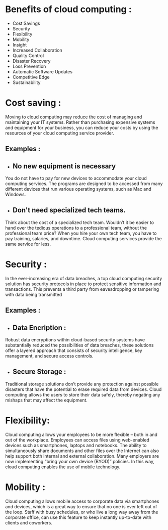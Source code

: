 # Benefits of cloud computing :
- Cost Savings
- Security
- Flexibility
- Mobility
- Insight
- Increased Collaboration
- Quality Control
- Disaster Recovery
- Loss Prevention
- Automatic Software Updates
- Competitive Edge
- Sustainability

# Cost saving : 
Moving to cloud computing may reduce the cost of managing and maintaining your IT systems.
Rather than purchasing expensive systems and equipment for your business, you can reduce your costs by using the resources of your cloud computing service provider.
 ## Examples :
 
 - ## No new equipment is necessary

You do not have to pay for new devices to accommodate your cloud computing services. The programs are designed to be accessed from many different devices that run various operating systems, such as Mac and Windows.

 - ##  Don't  need specialized tech teams.

Think about the cost of a specialized tech team. Wouldn’t it be easier to hand over the tedious operations to a professional team, without the professional team price? When you hire your own tech team, you have to pay training, salaries, and downtime. Cloud computing services provide the same service for less.

# Security :

In the ever-increasing era of data breaches, a top cloud computing security solution has security protocols in place to protect sensitive information and transactions. This prevents a third party from eavesdropping or tampering with data being transmitted

 ## Examples :
 - ## Data Encription :
Robust data encryptions within cloud-based security systems have substantially reduced the possibilities of data breaches, these solutions offer a layered approach that consists of security intelligence, key management, and secure access controls.

- ## Secure Storage : 
Traditional storage solutions don’t provide any protection against possible disasters that have the potential to erase required data from devices. Cloud computing allows the users to store their data safely, thereby negating any mishaps that may affect the equipment.

# Flexibility:
Cloud computing allows your employees to be more flexible – both in and out of the workplace. Employees can access files using web-enabled devices such as smartphones, laptops and notebooks. The ability to simultaneously share documents and other files over the Internet can also help support both internal and external collaboration. Many employers are now implementing “bring your own device (BYOD)” policies. In this way, cloud computing enables the use of mobile technology.

# Mobility :
Cloud computing allows mobile access to corporate data via smartphones and devices, which is a great way to ensure that no one is ever left out of the loop. Staff with busy schedules, or who live a long way away from the corporate office, can use this feature to keep instantly up-to-date with clients and coworkers.
